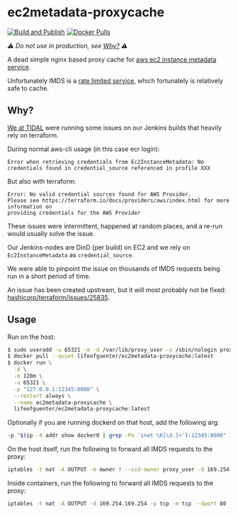 # ec2metadata-proxycache

[![Build and Publish](https://github.com/lifeofguenter/ec2metadata-proxycache/workflows/build%20and%20publish/badge.svg?branch=master)](https://github.com/lifeofguenter/ec2metadata-proxycache/actions?query=branch%3Amaster+workflow%3A%22build+and+publish%22)
[![Docker Pulls](https://img.shields.io/docker/pulls/lifeofguenter/ec2metadata-proxycache?style=flat)](https://hub.docker.com/r/lifeofguenter/ec2metadata-proxycache)

_:warning: Do not use in production, see [Why?](#why) :warning:_

A dead simple nginx based proxy cache for [aws ec2 instance metadata service](https://docs.aws.amazon.com/AWSEC2/latest/UserGuide/ec2-instance-metadata.html).

Unfortunately IMDS is a [rate limited service](https://docs.aws.amazon.com/AWSEC2/latest/UserGuide/instancedata-data-retrieval.html#instancedata-throttling), which fortunately is relatively
safe to cache.

## Why?

[We at TIDAL](/tidal-engineering) were running some issues on our Jenkins builds
that heavily rely on terraform.

During normal aws-cli usage (in this case ecr login):

```
Error when retrieving credentials from Ec2InstanceMetadata: No credentials found in credential_source referenced in profile XXX
``` 

But also with terraform:

```
Error: No valid credential sources found for AWS Provider.
Please see https://terraform.io/docs/providers/aws/index.html for more information on
providing credentials for the AWS Provider
```

These issues were intermittent, happened at random places, and a re-run would
usually solve the issue.

Our Jenkins-nodes are DinD (per build) on EC2 and we rely on `Ec2InstanceMetadata`
as `credential_source`.

We were able to pinpoint the issue on thousands of IMDS requests being run in a
short period of time.

An issue has been created upstream, but it will most probably not be fixed:
[hashicorp/terraform/issues/25835](https://github.com/hashicorp/terraform/issues/25835#issuecomment-674299327).

## Usage

Run on the host:

```bash
$ sudo useradd -u 65321 -m -d /var/lib/proxy_user -s /sbin/nologin proxy_user
$ docker pull --quiet lifeofguenter/ec2metadata-proxycache:latest
$ docker run \
  -d \
  -m 128m \
  -u 65321 \
  -p "127.0.0.1:12345:8080" \
  --restart always \
  --name ec2metadata-proxycache \
  lifeofguenter/ec2metadata-proxycache:latest
```

Optionally if you are running dockerd on that host, add the following arg:

```bash
-p "$(ip -4 addr show docker0 | grep -Po 'inet \K[\d.]+'):12345:8080"
```

On the host itself, run the following to forward all IMDS requests to the proxy:

```bash
iptables -t nat -A OUTPUT -m owner ! --uid-owner proxy_user -d 169.254.169.254 -p tcp -m tcp --dport 80 -j DNAT --to-destination 127.0.0.1:12345
```

Inside containers, run the following to forward all IMDS requests to the proxy:

```bash
iptables -t nat -A OUTPUT -d 169.254.169.254 -p tcp -m tcp --dport 80 -j DNAT --to-destination "$(ip route | awk '/default/ { print $3 }'):12345"
```
